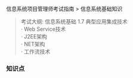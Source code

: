 信息系统项目管理师考试指南 > 信息系统基础知识

> 考试大纲: 信息系统基础
> 1.7 典型应用集成技术  
> · Web Service技术  
> · J2EE架构  
> · NET架构  
> · 工作流技术  



### 知识点





